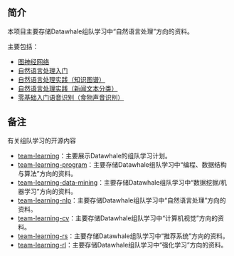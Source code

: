 ﻿## 简介

本项目主要存储Datawhale组队学习中“自然语言处理”方向的资料。

主要包括：

- [图神经网络](https://github.com/datawhalechina/team-learning-nlp/tree/master/GNN)
- [自然语言处理入门](https://github.com/datawhalechina/team-learning-nlp/tree/master/IntroductionToNLP)
- [自然语言处理实践（知识图谱）](https://github.com/datawhalechina/team-learning-nlp/tree/master/KnowledgeGraph_Basic)
- [自然语言处理实践（新闻文本分类）](https://github.com/datawhalechina/team-learning-nlp/tree/master/NewsTextClassification)
- [零基础入门语音识别（食物声音识别）](https://github.com/datawhalechina/team-learning-nlp/tree/master/FoodVoiceRecognition)




## 备注

有关组队学习的开源内容

- [team-learning](https://github.com/datawhalechina/team-learning)：主要展示Datawhale的组队学习计划。
- [team-learning-program](https://github.com/datawhalechina/team-learning-program)：主要存储Datawhale组队学习中“编程、数据结构与算法”方向的资料。
- [team-learning-data-mining](https://github.com/datawhalechina/team-learning-data-mining)：主要存储Datawhale组队学习中“数据挖掘/机器学习”方向的资料。
- [team-learning-nlp](https://github.com/datawhalechina/team-learning-nlp)：主要存储Datawhale组队学习中“自然语言处理”方向的资料。
- [team-learning-cv](https://github.com/datawhalechina/team-learning-cv)：主要存储Datawhale组队学习中“计算机视觉”方向的资料。
- [team-learning-rs](https://github.com/datawhalechina/team-learning-rs)：主要存储Datawhale组队学习中“推荐系统”方向的资料。
- [team-learning-rl](https://github.com/datawhalechina/team-learning-rl)：主要存储Datawhale组队学习中“强化学习”方向的资料。

